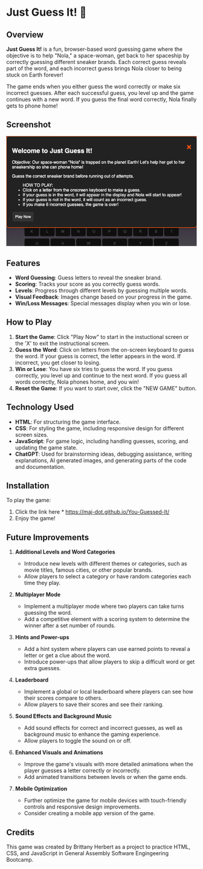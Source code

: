 # Just Guess It! 🚀

## Overview

**Just Guess It!** is a fun, browser-based word guessing game where the objective is to help "Nola," a space-woman, get back to her spaceship by correctly guessing different sneaker brands. Each correct guess reveals part of the word, and each incorrect guess brings Nola closer to being stuck on Earth forever!

The game ends when you either guess the word correctly or make six incorrect guesses. After each successful guess, you level up and the game continues with a new word. If you guess the final word correctly, Nola finally gets to phone home!

## Screenshot

![Game Screenshot](./images/screenshot.png)

## Features

- **Word Guessing**: Guess letters to reveal the sneaker brand.
- **Scoring**: Tracks your score as you correctly guess words.  
- **Levels**: Progress through different levels by guessing multiple words.
- **Visual Feedback**: Images change based on your progress in the game.
- **Win/Loss Messages**: Special messages display when you win or lose.

## How to Play

1. **Start the Game**: Click "Play Now" to start in the instuctional screen or the 'X' to exit the instructional screen.
2. **Guess the Word**: Click on letters from the on-screen keyboard to guess the word. If your guess is correct, the letter appears in the word. If incorrect, you get closer to losing.
3. **Win or Lose**: You have six tries to guess the word. If you guess correctly, you level up and continue to the next word. If you guess all words correctly, Nola phones home, and you win!
4. **Reset the Game**: If you want to start over, click the "NEW GAME" button.

## Technology Used

- **HTML**: For structuring the game interface.
- **CSS**: For styling the game, including responsive design for different screen sizes.
- **JavaScript**: For game logic, including handling guesses, scoring, and updating the game state.
- **ChatGPT**: Used for brainstorming ideas, debugging assistance, writing explanations, AI generated images, and generating parts of the code and documentation.

## Installation

To play the game:

1. Click the link here * <https://maj-dot.github.io/You-Guessed-It/>
3. Enjoy the game!

## Future Improvements 

1. **Additional Levels and Word Categories**
   - Introduce new levels with different themes or categories, such as movie titles, famous cities, or other popular brands.
   - Allow players to select a category or have random categories each time they play.

2. **Multiplayer Mode**
   - Implement a multiplayer mode where two players can take turns guessing the word.
   - Add a competitive element with a scoring system to determine the winner after a set number of rounds.

3. **Hints and Power-ups**
   - Add a hint system where players can use earned points to reveal a letter or get a clue about the word.
   - Introduce power-ups that allow players to skip a difficult word or get extra guesses.

4. **Leaderboard**
   - Implement a global or local leaderboard where players can see how their scores compare to others.
   - Allow players to save their scores and see their ranking.

5. **Sound Effects and Background Music**
   - Add sound effects for correct and incorrect guesses, as well as background music to enhance the gaming experience.
   - Allow players to toggle the sound on or off.

6. **Enhanced Visuals and Animations**
   - Improve the game's visuals with more detailed animations when the player guesses a letter correctly or incorrectly.
   - Add animated transitions between levels or when the game ends.

7. **Mobile Optimization**
   - Further optimize the game for mobile devices with touch-friendly controls and responsive design improvements.
   - Consider creating a mobile app version of the game.  

## Credits

This game was created by Brittany Herbert as a project to practice HTML, CSS, and JavaScript in General Assembly Software Engingeering Bootcamp.
